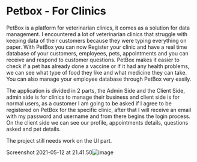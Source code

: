 # Petbox - For Clinics

PetBox is a platform for veterinarian clinics, it comes as a solution for data management. I encountered a lot of veterinarian clinics that struggle with keeping data of their customers because they were typing everything on paper. With PetBox you can now Register your clinic and have a real time database of your customers, employees, pets, appointments and you can receive and respond to customer questions. PetBox makes it easier to check if a pet has already done a vaccine or if it had any health problems, we can see what type of food they like and what medicine they can take. You can also manage your employee database through PetBox very easily.

The application is divided in 2 parts, the Admin Side and the Client Side, admin side is for clinics to manage their business and client side is for normal users, as a customer I am going to be asked if I agree to be registered on PetBox for the specific clinic, after that I will receive an email with my password and username and from there begins the login process. On the client side we can see our profile, appointments details, questions asked and pet details.

The project still needs work on the UI part.

Screenshot 2021-05-12 at 21.41.50![image](https://user-images.githubusercontent.com/56271768/118109667-29cdbb80-b3ea-11eb-983f-b8d1bf2f8ae9.png)


